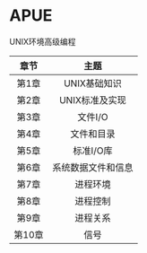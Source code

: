 # APUE

UNIX环境高级编程

|   章节    |   主题    |
|:--------:|:---------:|
|   第1章   |   UNIX基础知识  |
|   第2章   |   UNIX标准及实现 |
|   第3章   |   文件I/O |
|   第4章   |   文件和目录  |
|   第5章   |   标准I/O库   |
|   第6章   |   系统数据文件和信息  |
|   第7章   |   进程环境    |
|   第8章   |   进程控制    |
|   第9章   |   进程关系    |
|   第10章  |   信号    |